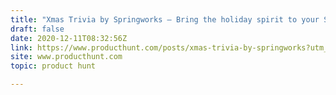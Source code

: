 ```yaml
---
title: "Xmas Trivia by Springworks — Bring the holiday spirit to your Slack or MS Teams workspace"
draft: false
date: 2020-12-11T08:32:56Z
link: https://www.producthunt.com/posts/xmas-trivia-by-springworks?utm_medium=RSS&utm_source=hune
site: www.producthunt.com
topic: product hunt  

---
```

